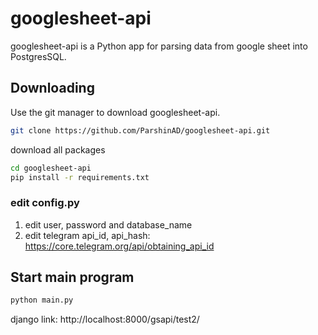 # googlesheet-api

googlesheet-api is a Python app for parsing data from google sheet into PostgresSQL.

## Downloading

Use the git manager to download googlesheet-api.

```bash
git clone https://github.com/ParshinAD/googlesheet-api.git
```

download all packages

```bash
cd googlesheet-api
pip install -r requirements.txt
```

### edit config.py

1) edit user, password and database_name
2) edit telegram api_id, api_hash: https://core.telegram.org/api/obtaining_api_id

## Start main program

```bash
python main.py
```


django link:
http://localhost:8000/gsapi/test2/
